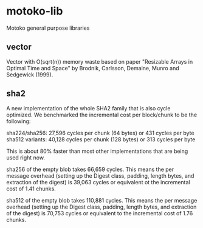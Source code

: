 # motoko-lib
Motoko general purpose libraries

## vector

Vector with O(sqrt(n)) memory waste based on paper "Resizable Arrays in Optimal Time and Space" by Brodnik, Carlsson, Demaine, Munro and Sedgewick (1999).

## sha2

A new implementation of the whole SHA2 family that is also cycle optimized. 
We benchmarked the incremental cost per block/chunk to be the following:

sha224/sha256: 27,596 cycles per chunk (64 bytes) or 431 cycles per byte
sha512 variants: 40,128 cycles per chunk (128 bytes) or 313 cycles per byte

This is about 80% faster than most other implementations that are being used right now.  

sha256 of the empty blob takes 66,659 cycles. This means the per message overhead (setting up the Digest class, padding, length bytes, and extraction of the digest) is 39,063 cycles or equivalent ot the incremental cost of 1.41 chunks.

sha512 of the empty blob takes 110,881 cycles. This means the per message overhead (setting up the Digest class, padding, length bytes, and extraction of the digest) is 70,753 cycles or equivalent to the incremental cost of 1.76 chunks.